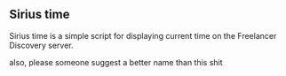 ## Sirius time
Sirius time is a simple script for displaying current time on the Freelancer Discovery server.

also, please someone suggest a better name than this shit
